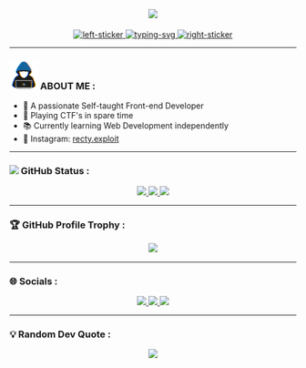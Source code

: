 <!-- Profil RECTY45 GitHub README -->

<p align="center">
  <a href="https://github.com/RECTY45">
    <img src="https://user-images.githubusercontent.com/73097560/115834477-dbab4500-a447-11eb-908a-139a6edaec5c.gif"/>
    <br><br>
    <img width="200" height="200" src="https://media.giphy.com/media/TEnXkcsHrP4YedChhA/giphy.gif" alt="left-sticker"/>
    <img src="https://readme-typing-svg.demolab.com/?font=Press+Start+2P&size=30&pause=1000&vCenter=true&width=435&lines=%20*RECTY%20(%E3%83%95%E3%82%A7%E3%83%AA%E3%83%BC)*%22" alt="typing-svg"/>
    <img width="200" height="200" src="https://media.giphy.com/media/TEnXkcsHrP4YedChhA/giphy.gif" alt="right-sticker"/>
  </a>
</p>

---

### <img src="https://github.com/0xAbdulKhalid/0xAbdulKhalid/raw/main/assets/mdImages/about_me.gif" width="50"/> ABOUT ME :
- 🎨 A passionate Self-taught Front-end Developer  
- 🔐 Playing CTF's in spare time  
- 📚 Currently learning Web Development independently  
- 📸 Instagram: [recty.exploit](https://www.instagram.com/recty.exploit)  

---

### <img src="https://github.com/7oSkaaa/7oSkaaa/blob/main/Images/Statistics.gif?raw=true" width="50"/> GitHub Status :
<p align="center">
  <a href="https://github.com/RECTY45">
    <img height="180em" src="https://github-readme-stats.vercel.app/api?username=RECTY45&theme=algolia&hide_border=true&include_all_commits=false&count_private=false"/>
    <img height="180em" src="https://github-readme-streak-stats.herokuapp.com/?user=RECTY45&theme=algolia&hide_border=true"/>
    <img height="180em" src="https://github-readme-stats.vercel.app/api/top-langs/?username=RECTY45&theme=algolia&hide_border=true&layout=compact"/>
  </a>
</p>

---

### 🏆 GitHub Profile Trophy :
<p align="center">
  <img src="https://github-profile-trophy.vercel.app/?username=RECTY45&theme=radical&no-frame=false&no-bg=true&margin-w=5"/>
</p>

---

### 🌐 Socials :
<p align="center">
  <a href="https://facebook.com/ꧾꧾ">
    <img src="https://img.shields.io/badge/Facebook-%231877F2.svg?logo=Facebook&logoColor=white"/>
  </a>
  <a href="https://instagram.com/recty.exploit">
    <img src="https://img.shields.io/badge/Instagram-%23E4405F.svg?logo=Instagram&logoColor=white"/>
  </a>
  <a href="https://twitter.com/rectyexploit">
    <img src="https://img.shields.io/badge/Twitter-%231DA1F2.svg?logo=Twitter&logoColor=white"/>
  </a>
</p>

---

### 💡 Random Dev Quote :
<p align="center">
  <img src="https://quotes-github-readme.vercel.app/api?type=horizontal&theme=radical"/>
</p>

<!-- Proudly created with GPRM ( https://gprm.itsvg.in ) -->
